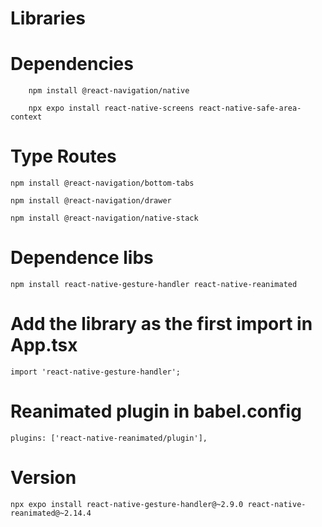 # Libraries
 
# Dependencies

```
    npm install @react-navigation/native
```

```
    npx expo install react-native-screens react-native-safe-area-context
```

# Type Routes
    
    npm install @react-navigation/bottom-tabs

    npm install @react-navigation/drawer

    npm install @react-navigation/native-stack




# Dependence libs

```
npm install react-native-gesture-handler react-native-reanimated
```

# Add the library as the first import in App.tsx
```
import 'react-native-gesture-handler';

```

# Reanimated plugin in babel.config

```
plugins: ['react-native-reanimated/plugin'],
```


# Version 

    npx expo install react-native-gesture-handler@~2.9.0 react-native-reanimated@~2.14.4

